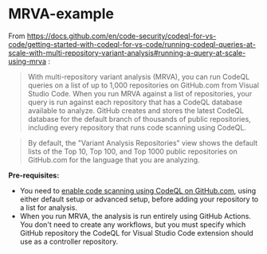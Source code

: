 # MRVA-example

From https://docs.github.com/en/code-security/codeql-for-vs-code/getting-started-with-codeql-for-vs-code/running-codeql-queries-at-scale-with-multi-repository-variant-analysis#running-a-query-at-scale-using-mrva :
> With multi-repository variant analysis (MRVA), you can run CodeQL queries on a list of up to 1,000 repositories on GitHub.com from Visual Studio Code. When you run MRVA against a list of repositories, your query is run against each repository that has a CodeQL database available to analyze. GitHub creates and stores the latest CodeQL database for the default branch of thousands of public repositories, including every repository that runs code scanning using CodeQL.

> By default, the "Variant Analysis Repositories" view shows the default lists of the Top 10, Top 100, and Top 1000 public repositories on GitHub.com for the language that you are analyzing.

**Pre-requisites:**
- You need to [enable code scanning using CodeQL on GitHub.com](https://docs.github.com/en/code-security/code-scanning/automatically-scanning-your-code-for-vulnerabilities-and-errors/configuring-code-scanning-for-a-repository#configuring-code-scanning-automatically), using either default setup or advanced setup, before adding your repository to a list for analysis.
- When you run MRVA, the analysis is run entirely using GitHub Actions. You don't need to create any workflows, but you must specify which GitHub repository the CodeQL for Visual Studio Code extension should use as a controller repository.
